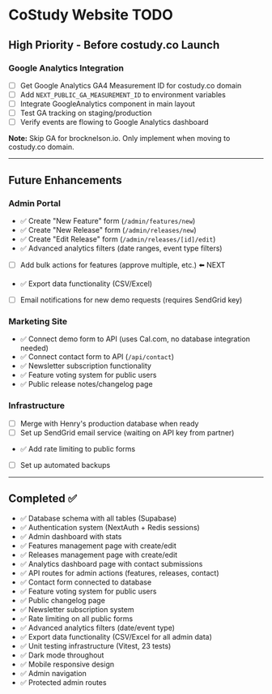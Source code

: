 # CoStudy Website TODO

## High Priority - Before costudy.co Launch

### Google Analytics Integration
- [ ] Get Google Analytics GA4 Measurement ID for costudy.co domain
- [ ] Add `NEXT_PUBLIC_GA_MEASUREMENT_ID` to environment variables
- [ ] Integrate GoogleAnalytics component in main layout
- [ ] Test GA tracking on staging/production
- [ ] Verify events are flowing to Google Analytics dashboard

**Note:** Skip GA for brocknelson.io. Only implement when moving to costudy.co domain.

---

## Future Enhancements

### Admin Portal
- ✅ Create "New Feature" form (`/admin/features/new`)
- ✅ Create "New Release" form (`/admin/releases/new`)
- ✅ Create "Edit Release" form (`/admin/releases/[id]/edit`)
- ✅ Advanced analytics filters (date ranges, event type filters)
- [ ] Add bulk actions for features (approve multiple, etc.) ⬅️ NEXT
- ✅ Export data functionality (CSV/Excel)
- [ ] Email notifications for new demo requests (requires SendGrid key)

### Marketing Site
- ✅ Connect demo form to API (uses Cal.com, no database integration needed)
- ✅ Connect contact form to API (`/api/contact`)
- ✅ Newsletter subscription functionality
- ✅ Feature voting system for public users
- ✅ Public release notes/changelog page

### Infrastructure
- [ ] Merge with Henry's production database when ready
- [ ] Set up SendGrid email service (waiting on API key from partner)
- ✅ Add rate limiting to public forms
- [ ] Set up automated backups

---

## Completed ✅
- ✅ Database schema with all tables (Supabase)
- ✅ Authentication system (NextAuth + Redis sessions)
- ✅ Admin dashboard with stats
- ✅ Features management page with create/edit
- ✅ Releases management page with create/edit
- ✅ Analytics dashboard page with contact submissions
- ✅ API routes for admin actions (features, releases, contact)
- ✅ Contact form connected to database
- ✅ Feature voting system for public users
- ✅ Public changelog page
- ✅ Newsletter subscription system
- ✅ Rate limiting on all public forms
- ✅ Advanced analytics filters (date/event type)
- ✅ Export data functionality (CSV/Excel for all admin data)
- ✅ Unit testing infrastructure (Vitest, 23 tests)
- ✅ Dark mode throughout
- ✅ Mobile responsive design
- ✅ Admin navigation
- ✅ Protected admin routes
